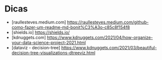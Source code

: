 # Dicas


* [raullesteves.medium.com] https://raullesteves.medium.com/github-como-fazer-um-readme-md-bonit%C3%A3o-c85c8f154f8
* [shields.io] https://shields.io/
* [kdnuggets.com] https://www.kdnuggets.com/2021/04/how-organize-your-data-science-project-2021.html
* [dataviz - decision-tree] https://www.kdnuggets.com/2021/03/beautiful-decision-tree-visualizations-dtreeviz.html
